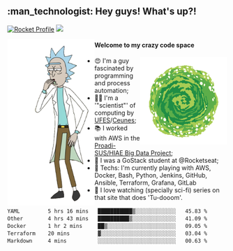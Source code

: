
<h2> :man_technologist: Hey guys! What's up?!</h2>
                                                                         
[![Rocket Profile](https://img.shields.io/static/v1?label=Rocketseat&message=Profile&colorA=purple&color=black&logo=Rocket&logoColor=white)](https://app.rocketseat.com.br/me/elyabe)
<a href="https://www.linkedin.com/in/elyabe/"><img src="https://img.shields.io/badge/LinkedIn-informational?logo=linkedin"/></a>

<img align='left' src="https://raw.githubusercontent.com/Elyabe/Elyabe/master/images/rick-dancing.gif" width='200'>

                       
#### Welcome to my crazy code space 
<img align='right' src="https://raw.githubusercontent.com/Elyabe/elyabe/master/images/portal-3.gif" width='200'>

- :heart_eyes: I'm a guy fascinated by programming and process automation; 
- :office_worker: I'm a '"scientist"' of computing by [UFES](http://ufes.br)/[Ceunes](http://ceunes.ufes.br);
- :books: I worked with AWS in the [Proadi-SUS/HIAE Big Data Project](https://www.einstein.br/responsabilidade-social/atuacao-com-o-ministerio-da-saude/proadi-sus);
- :rocket: I was a GoStack student at @Rocketseat;
- :green_heart: Techs: I'm currently playing with AWS, Docker, Bash, Python, Jenkins, GitHub, Ansible, Terraform, Grafana, GitLab
- :movie_camera: I love watching (specially sci-fi) series on that site that does 'Tu-dooom'.

<!--START_SECTION:waka-->

```txt
YAML         5 hrs 16 mins   ███████████▒░░░░░░░░░░░░░   45.83 %
Other        4 hrs 43 mins   ██████████▒░░░░░░░░░░░░░░   41.09 %
Docker       1 hr 2 mins     ██▒░░░░░░░░░░░░░░░░░░░░░░   09.05 %
Terraform    20 mins         ▓░░░░░░░░░░░░░░░░░░░░░░░░   03.04 %
Markdown     4 mins          ░░░░░░░░░░░░░░░░░░░░░░░░░   00.63 %
```

<!--END_SECTION:waka-->
